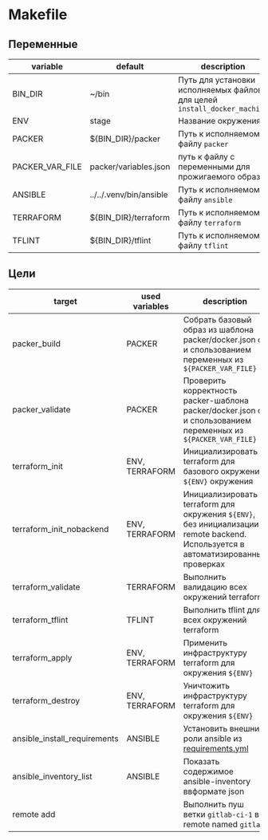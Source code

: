 # Makefile

## Переменные

| variable        | default                 | description                                                              |
| --------------- | ----------------------- | ------------------------------------------------------------------------ |
| BIN_DIR         | ~/bin                   | Путь для установки исполняемых файлов для целей `install_docker_machine` |
| ENV             | stage                   | Название окружения                                                       |
| PACKER          | ${BIN_DIR}/packer       | Путь к исполняемому файлу `packer`                                       |
| PACKER_VAR_FILE | packer/variables.json   | путь к файлу с переменными для прожигаемого образа                       |
| ANSIBLE         | ../../.venv/bin/ansible | Путь к исполняемому файлу `ansible`                                      |
| TERRAFORM       | ${BIN_DIR}/terraform    | Путь к исполняемому файлу `terraform`                                    |
| TFLINT          | ${BIN_DIR}/tflint       | Путь к исполняемому файлу `tflint`                                       |

## Цели

| target                       | used variables | description                                                                                                                      |
| ---------------------------- | -------------- | -------------------------------------------------------------------------------------------------------------------------------- |
| packer_build                 | PACKER         | Собрать базовый образ из шаблона packer/docker.json с и спользованием переменных из `${PACKER_VAR_FILE}`                         |
| packer_validate              | PACKER         | Проверить корректность packer-шаблона packer/docker.json с и спользованием переменных из `${PACKER_VAR_FILE}`                    |
| terraform_init               | ENV, TERRAFORM | Инициализировать terraform для базового окружения `${ENV}` окружения                                                             |
| terraform_init_nobackend     | ENV, TERRAFORM | Инициализировать terraform для окружения `${ENV}`, без инициализации remote backend. Используется в автоматизированных проверках |
| terraform_validate           | TERRAFORM      | Выполнить валидацию всех окружений terraform                                                                                     |
| terraform_tflint             | TFLINT         | Выполнить tflint для всех окружений terraform                                                                                    |
| terraform_apply              | ENV, TERRAFORM | Применить инфраструктуру terraform для окружения `${ENV}`                                                                        |
| terraform_destroy            | ENV, TERRAFORM | Уничтожить инфраструктуру terraform для окружения `${ENV}`                                                                       |
| ansible_install_requirements | ANSIBLE        | Установить внешние роли ansible из [requirements.yml](docker-monolith/ansible/environments/stage/requirements.yml)               |
| ansible_inventory_list       | ANSIBLE        | Показать содержимое ansible-inventory ввформате json                                                                             |
| remote add                   |                | Выполнить пуш ветки `gitlab-ci-1` в remote named `gitlab`                                                                        |
